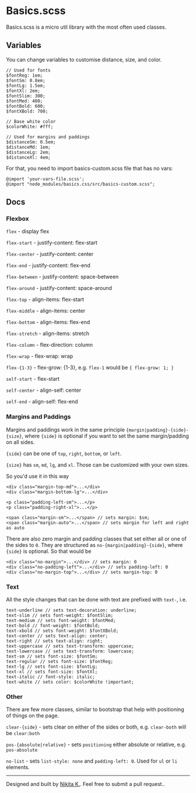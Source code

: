 # Basics.scss

Basics.scss is a micro util library with the most often used classes.

## Variables

You can change variables to customise distance, size, and color. 

```
// Used for fonts
$fontReg: 1em;
$fontSm: 0.8em;
$fontLg: 1.5em;
$fontXl: 2em;
$fontSlim: 300;
$fontMed: 400;
$fontBold: 600;
$fontXBold: 700;

// Base white color
$colorWhite: #fff;

// Used for margins and paddings
$distanceSm: 0.5em;
$distanceMd: 1em;
$distanceLg: 2em;
$distanceXl: 4em;
```

For that, you need to import basics-custom.scss file that has no vars:

```
@import 'your-vars-file.scss';
@import "node_modules/basics.css/src/basics-custom.scss";
```

## Docs

### Flexbox

`flex` - display flex

`flex-start` - justify-content: flex-start

`flex-center` - justify-content: center

`flex-end` - justify-content: flex-end

`flex-between` - justify-content: space-between

`flex-around` - justify-content: space-around

`flex-top` - align-items: flex-start

`flex-middle` - align-items: center

`flex-bottom` - align-items: flex-end

`flex-stretch` - align-items: stretch

`flex-column` - flex-direction: column

`flex-wrap` - flex-wrap: wrap

`flex-{1-3}` - flex-grow: {1-3}, e.g. `flex-1` would be `{ flex-grow: 1; }`

`self-start` - flex-start

`self-center` - align-self: center

`self-end` - align-self: flex-end

### Margins and Paddings

Margins and paddings work in the same principle `{margin|padding}-{side}-{size}`, where `{side}` is optional if you want to set the same margin/padding on all sides.

`{side}` can be one of `top`, `right`, `bottom`, or `left`.

`{size}` has `sm`, `md`, `lg`, and `xl`. Those can be customized with your own sizes.

So you'd use it in this way

```
<div class="margin-top-md">...</div>
<div class="margin-bottom-lg">...</div>

<p class="padding-left-sm">...</p>
<p class="padding-right-xl">...</p>

<span class="margin-sm">...</span> // sets margin: $sm;
<span class="margin-auto">...</span> // sets margin for left and right as auto
```

There are also zero margin and padding classes that set either all or one of the sides to `0`. They are structured as `no-{margin|padding}-{side}`, where `{side}` is optional. So that would be

```
<div class="no-margin">...</div> // sets margin: 0
<div class="no-padding-left">...</div> // sets padding-left: 0
<div class="no-margin-top">...</div> // sets margin-top: 0
```

### Text

All the style changes that can be done with text are prefixed with `text-`, i.e.

```
text-underline // sets text-decoration: underline;
text-slim // sets font-weight: $fontSlim;
text-medium // sets font-weight: $fontMed;
text-bold // font-weight: $fontBold;
text-xbold // sets font-weight: $fontXBold;
text-center // sets text-align: center;
text-right // sets text-align: right;
text-uppercase // sets text-transform: uppercase;
text-lowercase // sets text-transform: lowercase;
text-sm // sets font-size: $fontSm;
text-regular // sets font-size: $fontReg;
text-lg // sets font-size: $fontLg;
text-xl // sets font-size: $fontXl;
text-italic // font-style: italic;
text-white // sets color: $colorWhite !important;
```

### Other

There are few more classes, similar to bootstrap that help with positioning of things on the page.

`clear-{side}` - sets clear on either of the sides or both, e.g. `clear-both` will be `clear:both`

`pos-{absolute|relative}` - sets `positioning` either absolute or relative, e.g. `pos-absolute`

`no-list` - sets `list-style: none` and `padding-left: 0`. Used for `ul` or `li` elements.

---

Designed and built by [Nikita K.](https://kakuev.com/). Feel free to submit a pull request..